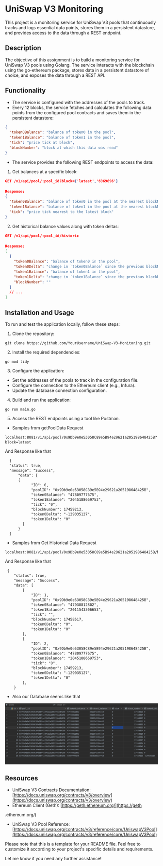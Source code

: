 # UniSwap V3 Monitoring

This project is a monitoring service for UniSwap V3 pools that continuously tracks and logs essential data points, stores them in a persistent datastore, and provides access to the data through a REST endpoint.

## Description

The objective of this assignment is to build a monitoring service for UniSwap V3 pools using Golang. The service interacts with the blockchain using the go-ethereum package, stores data in a persistent datastore of choice, and exposes the data through a REST API.

## Functionality

- The service is configured with the addresses of the pools to track.
- Every 12 blocks, the service fetches and calculates the following data points from the configured pool contracts and saves them in the persistent datastore:

```json
{
  "token0Balance": "balance of token0 in the pool",
  "token1Balance": "balance of token1 in the pool",
  "tick": "price tick at block",
  "blockNumber": "block at which this data was read"
}
```

- The service provides the following REST endpoints to access the data:

1. Get balances at a specific block:

```json
GET /v1/api/pool/:pool_id?block={'latest','6969696'}

Response:
{
  "token0Balance": "balance of token0 in the pool at the nearest blockNumber to the given `block`",
  "token1Balance": "balance of token1 in the pool at the nearest blockNumber to the given `block`",
  "tick": "price tick nearest to the latest block"
}
```

2. Get historical balance values along with token deltas:

```json
GET /v1/api/pool/:pool_id/historic

Response:
[
  {
    "token0Balance": "balance of token0 in the pool",
    "token0Delta": "change in `token0Balance` since the previous blockNumber",
    "token1Balance": "balance of token1 in the pool",
    "token1Delta": "change in `token1Balance` since the previous blockNumber",
    "blockNumber": ""
  }
  // ...
]
```

## Installation and Usage

To run and test the application locally, follow these steps:

1. Clone the repository:

```
git clone https://github.com/YourUsername/UniSwap-V3-Monitoring.git
```

2. Install the required dependencies:

```
go mod tidy
```

3. Configure the application:

- Set the addresses of the pools to track in the configuration file.
- Configure the connection to the Ethereum client (e.g., Infura).
- Update the database connection configuration.

4. Build and run the application:

```
go run main.go
```

5. Access the REST endpoints using a tool like Postman.

- Samples from getPoolData Request
```
localhost:8081/v1/api/pool/0x9Db9e0e53058C89e5B94e29621a205198648425B?block=latest
```

And Response like that
```
  {
  "status": true,
  "message": "Success",
      "data": {
      {
            "ID": 0,
            "poolID": "0x9Db9e0e53058C89e5B94e29621a205198648425B",
            "token0Balance": "47809777675",
            "token1Balance": "2045188669753",
            "tick": "0",
            "blockNumber": 17459213,
            "token0Delta": "-129035127",
            "token1Delta": "0"
        }
      }
  }
  ```
- Samples from Get Historical Data Request
```
localhost:8081/v1/api/pool/0x9Db9e0e53058C89e5B94e29621a205198648425B/historic
```
And Response like that
```
 {
    "status": true,
    "message": "Success",
    "data": [
        {
            "ID": 1,
            "poolID": "0x9Db9e0e53058C89e5B94e29621a205198648425B",
            "token0Balance": "47938812802",
            "token1Balance": "2011543306653",
            "tick": "",
            "blockNumber": 17458517,
            "token0Delta": "0",
            "token1Delta": "0"
        },
        {
            "ID": 2,
            "poolID": "0x9Db9e0e53058C89e5B94e29621a205198648425B",
            "token0Balance": "47809777675",
            "token1Balance": "2045188669753",
            "tick": "0",
            "blockNumber": 17459213,
            "token0Delta": "-129035127",
            "token1Delta": "0"
        },
    }
  ```
- Also our Database seems like that

![img.png](img.png)



## Resources

- UniSwap V3 Contracts Documentation: [https://docs.uniswap.org/contracts/v3/overview](https://docs.uniswap.org/contracts/v3/overview)
- Ethereum Client (Geth): [https://geth.ethereum.org/](https://geth

.ethereum.org/)
- UniSwap V3 Pool Reference: [https://docs.uniswap.org/contracts/v3/reference/core/UniswapV3Pool](https://docs.uniswap.org/contracts/v3/reference/core/UniswapV3Pool)

Please note that this is a template for your README file. Feel free to customize it according to your project's specific details and requirements.

Let me know if you need any further assistance!
